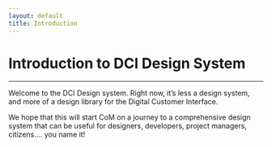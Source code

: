 ```yaml
---
layout: default
title: Introduction
---
```

# Introduction to DCI Design System
---

Welcome to the DCI Design system. Right now, it’s less a design system, and more of a design library for the Digital Customer Interface. 

We hope that this will start CoM on a journey to a comprehensive design system that can be useful for designers, developers, project managers, citizens…. you name it!
